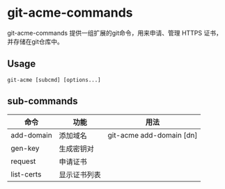 # git-acme-commands
git-acme-commands 提供一组扩展的git命令，用来申请、管理 HTTPS 证书，并存储在git仓库中。


## Usage
    git-acme [subcmd] [options...]


## sub-commands

| 命令       | 功能         | 用法                      |
| ---------- | ------------ | ------------------------- |
| add-domain | 添加域名     | git-acme  add-domain [dn] |
| gen-key    | 生成密钥对   |                           |
| request    | 申请证书     |                           |
| list-certs | 显示证书列表 |                           |
